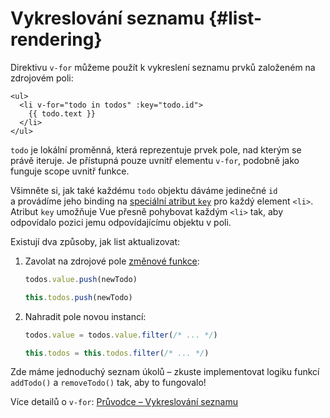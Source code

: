 # Vykreslování seznamu {#list-rendering}

Direktivu `v-for` můžeme použít k vykreslení seznamu prvků založeném na zdrojovém poli:

```vue-html
<ul>
  <li v-for="todo in todos" :key="todo.id">
    {{ todo.text }}
  </li>
</ul>
```

`todo` je lokální proměnná, která reprezentuje prvek pole, nad kterým se právě iteruje. Je přístupná pouze uvnitř elementu `v-for`, podobně jako funguje scope uvnitř funkce.

Všimněte si, jak také každému `todo` objektu dáváme jedinečné `id` a&nbsp;provádíme jeho binding na <a target="_blank" href="/api/built-in-special-attributes.html#key">speciální atribut `key`</a> pro každý element `<li>`. Atribut `key` umožňuje Vue přesně pohybovat každým `<li>` tak, aby odpovídalo pozici jemu odpovídajícímu objektu v poli.

Existují dva způsoby, jak list aktualizovat:

1. Zavolat na zdrojové pole [změnové funkce](https://stackoverflow.com/questions/9009879/which-javascript-array-functions-are-mutating):

   <div class="composition-api">

   ```js
   todos.value.push(newTodo)
   ```

     </div>
     <div class="options-api">

   ```js
   this.todos.push(newTodo)
   ```

   </div>

2. Nahradit pole novou instancí:

   <div class="composition-api">

   ```js
   todos.value = todos.value.filter(/* ... */)
   ```

     </div>
     <div class="options-api">

   ```js
   this.todos = this.todos.filter(/* ... */)
   ```

   </div>

Zde máme jednoduchý seznam úkolů – zkuste implementovat logiku funkcí `addTodo()` a `removeTodo()` tak, aby to fungovalo!

Více detailů o `v-for`: <a target="_blank" href="/guide/essentials/list.html">Průvodce – Vykreslování seznamu</a>
